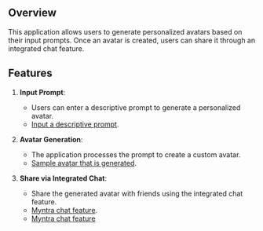 ## Overview

This application allows users to generate personalized avatars based on their input prompts. Once an avatar is created, users can share it through an integrated chat feature.

## Features

1. **Input Prompt**:
    - Users can enter a descriptive prompt to generate a personalized avatar.
    - [Input a descriptive prompt](https://github.com/salonijaroli/myntra_hacker_ramp/blob/main/sample/enter%20prompt.jpeg).

2. **Avatar Generation**:
    - The application processes the prompt to create a custom avatar.
    - [Sample avatar that is generated](https://github.com/salonijaroli/myntra_hacker_ramp/blob/main/sample/generated%20bitmoji.jpeg).

3. **Share via Integrated Chat**:
    - Share the generated avatar with friends using the integrated chat feature.
    - [Myntra chat feature](https://github.com/salonijaroli/myntra_hacker_ramp/blob/main/sample/generated%20bitmoji.jpeg).
    - [Myntra chat feature](https://github.com/salonijaroli/myntra_hacker_ramp/blob/main/sample/myntra%20chat%20(2).jpeg)
